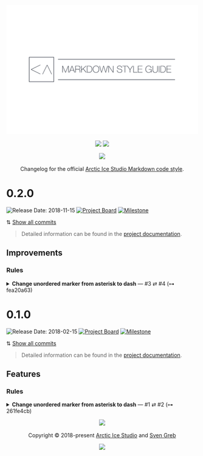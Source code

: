<p align="center"><img src="https://raw.githubusercontent.com/arcticicestudio/styleguide-markdown/main/assets/images/repository-hero.svg?sanitize=true"/></p>

<p align="center"><a href="https://github.com/arcticicestudio/styleguide-markdown/releases/latest" target="_blank" rel="noreferrer"><img src="https://img.shields.io/github/release/arcticicestudio/styleguide-markdown.svg?style=flat-square&label=Release&logo=github&logoColor=eceff4&colorA=4c566a&colorB=88c0d0"/></a> <a href="https://arcticicestudio.github.io/styleguide-markdown" target="_blank" rel="noreferrer"><img src="https://img.shields.io/github/release/arcticicestudio/styleguide-markdown.svg?style=flat-square&label=Docs&logo=read-the-docs&logoColor=eceff4&colorA=4c566a&colorB=88c0d0"/></a></p>

<p align="center"><a href="https://www.npmjs.com/package/@arcticicestudio/remark-preset-lint" target="_blank" rel="noreferrer"><img src="https://img.shields.io/npm/v/@arcticicestudio/remark-preset-lint.svg?style=flat-square&label=@arcticicestudio/remark-preset-lint&logoColor=eceff4&colorA=4c566a&colorB=88c0d0&logo=data:image/svg+xml;base64,PHN2ZyB4bWxucz0iaHR0cDovL3d3dy53My5vcmcvMjAwMC9zdmciIHdpZHRoPSIxNiIgaGVpZ2h0PSIxNiI+PHBhdGggZmlsbD0iI2Q4ZGVlOSIgZD0iTTEyIDE0SDRhMiAyIDAgMCAxLTItMlY0YTIgMiAwIDAgMSAyLTJoOGEyIDIgMCAwIDEgMiAydjhhMiAyIDAgMCAxLTIgMnpNNCAzLjMzMkEuNjcuNjcgMCAwIDAgMy4zMzIgNHY4YzAgLjM2Ny4zLjY2OC42NjguNjY4aDhhLjY3LjY3IDAgMCAwIC42NjgtLjY2OFY0QS42Ny42NyAwIDAgMCAxMiAzLjMzMnptMCAwIi8+PHBhdGggZmlsbD0iI2Q4ZGVlOSIgZD0iTTggNmgyLjY2OHY2LjY2OEg4em0wIDAiLz48L3N2Zz4K"/></a></p>

<p align="center">Changelog for the official <a href="https://github.com/arcticicestudio/styleguide-markdown" target="_blank" rel="noreferrer">Arctic Ice Studio Markdown code style</a>.</p>

<!--lint disable no-duplicate-headings no-duplicate-headings-in-section-->

# 0.2.0

![Release Date: 2018-11-15](https://img.shields.io/static/v1?style=flat-square&label=Release%20Date&message=2018-11-15&colorA=4c566a&colorB=88c0d0) [![Project Board](https://img.shields.io/static/v1?style=flat-square&label=Project%20Board&message=0.2.0&logo=github&logoColor=eceff4&colorA=4c566a&colorB=88c0d0)](https://github.com/arcticicestudio/styleguide-markdown/projects/3) [![Milestone](https://img.shields.io/static/v1?style=flat-square&label=Milestone&message=0.2.0&logo=github&logoColor=eceff4&colorA=4c566a&colorB=88c0d0)](https://github.com/arcticicestudio/styleguide-markdown/milestone/2)

⇅ [Show all commits][gh-compare-tag-v0.1.0_v0.2.0]

> Detailed information can be found in the [project documentation][docs].

## Improvements

### Rules

<details>
<summary><strong>Change unordered marker from asterisk to dash</strong> — #3 ⇄ #4 (⊶ fea20a63)</summary>

↠ Changed [unordered list marker][docs-unordered-marker] from asterisk `*` to dash `-` because asterisks can be confused for bold/italic markers. This also aligns with the default format of Prettier.

</details>

# 0.1.0

![Release Date: 2018-02-15](https://img.shields.io/static/v1?style=flat-square&label=Release%20Date&message=2018-02-15&colorA=4c566a&colorB=88c0d0) [![Project Board](https://img.shields.io/static/v1?style=flat-square&label=Project%20Board&message=0.1.0&logo=github&logoColor=eceff4&colorA=4c566a&colorB=88c0d0)](https://github.com/arcticicestudio/styleguide-markdown/projects/2) [![Milestone](https://img.shields.io/static/v1?style=flat-square&label=Milestone&message=0.1.0&logo=github&logoColor=eceff4&colorA=4c566a&colorB=88c0d0)](https://github.com/arcticicestudio/styleguide-markdown/milestone/1)

⇅ [Show all commits][gh-compare-tag-init_v0.1.0]

> Detailed information can be found in the [project documentation][docs].

## Features

### Rules

<details>
<summary><strong>Change unordered marker from asterisk to dash</strong> — #1 ⇄ #2 (⊶ 261fe4cb)</summary>

↠ Added the initial style guide with the [comprehensive base rule set][docs-rules] with support for [GitHub Flavored Markdown][gfm] which is based on the [CommonMark][commonmark] specification.

</details>

<p align="center"><img src="https://raw.githubusercontent.com/arcticicestudio/nord-docs/develop/assets/images/nord/repository-footer-separator.svg?sanitize=true" /></p>

<p align="center">Copyright &copy; 2018-present <a href="https://www.arcticicestudio.com" target="_blank" rel="noreferrer">Arctic Ice Studio</a> and <a href="https://www.svengreb.de" target="_blank" rel="noreferrer">Sven Greb</a></p>

<p align="center"><a href="https://github.com/arcticicestudio/styleguide-markdown/blob/main/LICENSE" target="_blank" rel="noreferrer"><img src="https://img.shields.io/static/v1.svg?style=flat-square&label=License&message=MIT&logoColor=eceff4&logo=github&colorA=4c566a&colorB=88c0d0"/></a></p>

<!--
+------------------+
+ Formatting Notes +
+------------------+

The `<summary />` tag must be separated with a blank line from the actual item content paragraph,
otherwise Markdown elements are not parsed and rendered!

+------------------+
+ Symbol Reference +
+------------------+
↠ (U+21A0): Start of a log section description
— (U+2014): Separator between a log section title and the metadata
⇄ (U+21C4): Separator between a issue ID and pull request ID in a log metadata
⊶ (U+22B6): Icon prefix for the short commit SHA checksum in a log metadata
⇅ (U+21C5): Icon prefix for the link of the Git commit history comparison on GitHub
-->

<!--lint disable final-definition-->

<!-- Shared -->

[docs]: https://arcticicestudio.github.io/styleguide-markdown

<!-- v0.1.0 -->

[commonmark]: http://commonmark.org
[docs-rules]: https://arcticicestudio.github.io/styleguide-markdown/rules/index.html
[gfm]: https://github.github.com/gfm
[gh-compare-tag-init_v0.1.0]: https://github.com/arcticicestudio/styleguide-markdown/compare/e894a349...v0.1.0

<!-- v0.2.0 -->

[docs-unordered-marker]: https://arcticicestudio.github.io/styleguide-markdown/rules/lists.html#unordered-marker
[gh-compare-tag-v0.1.0_v0.2.0]: https://github.com/arcticicestudio/styleguide-markdown/compare/v0.1.0...v0.2.0

